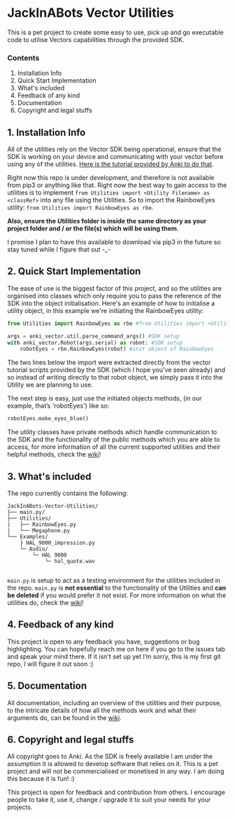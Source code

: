 # JackInABots Vector Utilities
This is a pet project to create some easy to use, pick up and go executable code to utilise Vectors capabilities through the provided SDK.

### Contents
1. Installation Info
1. Quick Start Implementation
1. What's included
1. Feedback of any kind
1. Documentation
1. Copyright and legal stuffs


## 1. Installation Info
All of the utilities rely on the Vector SDK being operational, ensure that the SDK is working on your device and communicating with your vector before using any of the utilities. [Here is the tutorial provided by Anki to do that](https://developer.anki.com/vector/docs/index.html).

Right now this repo is under development, and therefore is not available from pip3 or anything like that. Right now the best way to gain access to the utilities is to implement `from Utilities import <Utility Filename> as <classRef>` into any file using the Utilities. So to import the RainbowEyes utility: `from Utilities import RainbowEyes as rbe`.

**Also, ensure the _Utilities_ folder is inside the same directory as your project folder and / or the file(s) which will be using them**.

I promise I plan to have this available to download via pip3 in the future so stay tuned while I figure that out -_-

## 2. Quick Start Implementation
The ease of use is the biggest factor of this project, and so the utilities are organised into classes which only require you to pass the reference of the SDK into the object initialisation. Here's an example of how to initialise a utility object, in this example we're initiating the RainbowEyes utility:
```python
from Utilities import RainbowEyes as rbe #from Utilities import <Utility-File> as <class-ref>

args = anki_vector.util.parse_command_args() #SDK setup
with anki_vector.Robot(args.serial) as robot: #SDK setup
    robotEyes = rbe.RainbowEyes(robot) #init object of RainbowEyes
```
The two lines below the import were extracted directly from the vector tutorial scripts provided by the SDK (which I hope you've seen already) and so instead of writing directly to that robot object, we simply pass it into the Utility we are planning to use.

The next step is easy, just use the initiated objects methods, (in our example, that’s 'robotEyes') like so:
```python
robotEyes.make_eyes_blue()
```
The utility classes have private methods which handle communication to the SDK and the functionality of the public methods which you are able to access, for more information of all the current supported utilities and their helpful methods, check the [wiki](https://github.com/JackInABot/JackInABots-Vector-Utilities/wiki)!

## 3. What's included
The repo currently contains the following:
```
JackInABots-Vector-Utilities/
├── main.py/
├── Utilities/
|   ├── RainbowEyes.py
|   └── Megaphone.py
└── Examples/
    ├ HAL_9000_impression.py
    └─ Audio/
        └─ HAL 9000
            └─ hal_quote.wav
    
```
`main.py` is setup to act as a testing environment for the utilities included in the repo. `main.py` is **not essential** to the functionality of the Utilities and **can be deleted** if you would prefer it not exist. For more information on what the utilities do, check the [wiki](https://github.com/JackInABot/JackInABots-Vector-Utilities/wiki)!

## 4. Feedback of any kind
This project is open to any feedback you have, suggestions or bug highlighting. You can hopefully reach me on here if you go to the issues tab and speak your mind there. If it isn't set up yet I’m sorry, this is my first git repo, I will figure it out soon :)

## 5. Documentation
All documentation, including an overview of the utilities and their purpose, to the intricate details of how all the methods work and what their arguments do, can be found in the [wiki](https://github.com/JackInABot/JackInABots-Vector-Utilities/wiki).

## 6. Copyright and legal stuffs
All copyright goes to Anki. As the SDK is freely available I am under the assumption it is allowed to develop software that relies on it. This is a pet project and will not be commercialised or monetised in any way. I am doing this because it is fun! :) 

This project is open for feedback and contribution from others. I encourage people to take it, use it, change / upgrade it to suit your needs for your projects.
